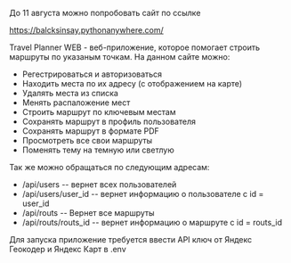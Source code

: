 До 11 августа можно попробовать сайт по ссылке 

https://balcksinsay.pythonanywhere.com/

Travel Planner WEB - веб-приложение, которое помогает строить маршруты по указаным точкам. На данном сайте можно:
- Регестрироваться и авторизоваться
- Находить места по их адресу (с отображением на карте)
- Удалять места из списка
- Менять распаложение мест
- Строить маршрут по ключевым местам
- Сохранять маршрут в профиль пользователя
- Сохранять маршрут в формате PDF
- Просмотреть все свои маршруты
- Поменять тему на темную или светлую

Так же можно обращаться по следующим адресам:
- /api/users -- вернет всех пользователей
- /api/users/user_id -- вернет информацию о пользователе с id = user_id
- /api/routs -- Вернет все маршруты
- /api/routs/routs_id -- вернет информацию о маршруте с id = routs_id

Для запуска приложение требуется ввести API ключ от Яндекс Геокодер и Яндекс Карт в .env